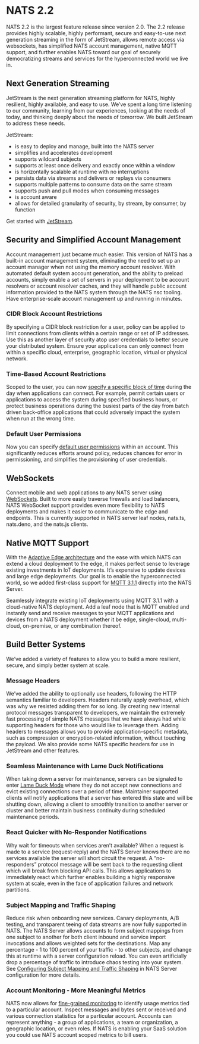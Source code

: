 # NATS 2.2

NATS 2.2 is the largest feature release since version 2.0. The 2.2 release provides highly scalable, highly performant, secure and easy-to-use next generation streaming in the form of JetStream, allows remote access via websockets, has simplified NATS account management, native MQTT support, and further enables NATS toward our goal of securely democratizing streams and services for the hyperconnected world we live in.

## Next Generation Streaming

JetStream is the next generation streaming platform for NATS, highly resilient, highly available, and easy to use. We’ve spent a long time listening to our community, learning from our experiences, looking at the needs of today, and thinking deeply about the needs of tomorrow. We built JetStream to address these needs.

JetStream:

* is easy to deploy and manage, built into the NATS server
* simplifies and accelerates development
* supports wildcard subjects
* supports at least once delivery and exactly once within a window
* is horizontally scalable at runtime with no interruptions
* persists data via streams and delivers or replays via consumers
* supports multiple patterns to consume data on the same stream
* supports push and pull modes when consuming messages
* is account aware
* allows for detailed granularity of security, by stream, by consumer, by function

Get started with [JetStream](/nats-concepts/jetstream).

## Security and Simplified Account Management

Account management just became much easier. This version of NATS has a built-in account management system, eliminating the need to set up an account manager when not using the memory account resolver. With automated default system account generation, and the ability to preload accounts, simply enable a set of servers in your deployment to be account resolvers or account resolver caches, and they will handle public account information provided to the NATS system through the NATS nsc tooling. Have enterprise-scale account management up and running in minutes.

### CIDR Block Account Restrictions

By specifying a CIDR block restriction for a user, policy can be applied to limit connections from clients within a certain range or set of IP addresses. Use this as another layer of security atop user credentials to better secure your distributed system. Ensure your applications can only connect from within a specific cloud, enterprise, geographic location, virtual or physical network.

### Time-Based Account Restrictions

Scoped to the user, you can now [specify a specific block of time](/using-nats/nats-tools/nsc/basics.md#user-authorization) during the day when applications can connect. For example, permit certain users or applications to access the system during specified business hours, or protect business operations during the busiest parts of the day from batch driven back-office applications that could adversely impact the system when run at the wrong time.

### Default User Permissions

Now you can specify [default user permissions](/running-a-nats-service/configuration/securing_nats/authorization.md#examples) within an account. This significantly reduces efforts around policy, reduces chances for error in permissioning, and simplifies the provisioning of user credentials.

## WebSockets

Connect mobile and web applications to any NATS server using [WebSockets](/running-a-nats-service/configuration/websocket/). Built to more easily traverse firewalls and load balancers, NATS WebSocket support provides even more flexibility to NATS deployments and makes it easier to communicate to the edge and endpoints. This is currently supported in NATS server leaf nodes, nats.ts, nats.deno, and the nats.js clients.

## Native MQTT Support

With the [Adaptive Edge architecture](https://nats.io/blog/synadia-adaptive-edge/) and the ease with which NATS can extend a cloud deployment to the edge, it makes perfect sense to leverage existing investments in IoT deployments. It’s expensive to update devices and large edge deployments. Our goal is to enable the hyperconnected world, so we added first-class support for [MQTT 3.1.1](/running-a-nats-service/configuration/mqtt/) directly into the NATS Server.

Seamlessly integrate existing IoT deployments using MQTT 3.1.1 with a cloud-native NATS deployment. Add a leaf node that is MQTT enabled and instantly send and receive messages to your MQTT applications and devices from a NATS deployment whether it be edge, single-cloud, multi-cloud, on-premise, or any combination thereof.

## Build Better Systems

We’ve added a variety of features to allow you to build a more resilient, secure, and simply better system at scale.

### Message Headers

We’ve added the ability to optionally use headers, following the HTTP semantics familiar to developers. Headers naturally apply overhead, which was why we resisted adding them for so long. By creating new internal protocol messages transparent to developers, we maintain the extremely fast processing of simple NATS messages that we have always had while supporting headers for those who would like to leverage them. Adding headers to messages allows you to provide application-specific metadata, such as compression or encryption-related information, without touching the payload. We also provide some NATS specific headers for use in JetStream and other features.

### Seamless Maintenance with Lame Duck Notifications

When taking down a server for maintenance, servers can be signaled to enter [Lame Duck Mode](/running-a-nats-service/nats_admin/lame_duck_mode.md) where they do not accept new connections and evict existing connections over a period of time. Maintainer supported clients will notify applications that a server has entered this state and will be shutting down, allowing a client to smoothly transition to another server or cluster and better maintain business continuity during scheduled maintenance periods.

### React Quicker with No-Responder Notifications

Why wait for timeouts when services aren’t available? When a request is made to a service (request-reply) and the NATS Server knows there are no services available the server will short circuit the request. A “no-responders” protocol message will be sent back to the requesting client which will break from blocking API calls. This allows applications to immediately react which further enables building a highly responsive system at scale, even in the face of application failures and network partitions.

### Subject Mapping and Traffic Shaping

Reduce risk when onboarding new services. Canary deployments, A/B testing, and transparent teeing of data streams are now fully supported in NATS. The NATS Server allows accounts to form subject mappings from one subject to another for both client inbound and service import invocations and allows weighted sets for the destinations. Map any percentage - 1 to 100 percent of your traffic - to other subjects, and change this at runtime with a server configuration reload. You can even artificially drop a percentage of traffic to introduce chaos testing into your system. See [Configuring Subject Mapping and Traffic Shaping](/running-a-nats-service/configuration/configuring_subject_mapping.md) in NATS Server configuration for more details.

### Account Monitoring - More Meaningful Metrics

NATS now allows for [fine-grained monitoring](/running-a-nats-service/nats_admin/monitoring#account-information) to identify usage metrics tied to a particular account. Inspect messages and bytes sent or received and various connection statistics for a particular account. Accounts can represent anything - a group of applications, a team or organization, a geographic location, or even roles. If NATS is enabling your SaaS solution you could use NATS account scoped metrics to bill users.
